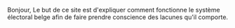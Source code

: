 Bonjour,
Le but de ce site est d'expliquer comment fonctionne le système électoral belge afin de faire prendre conscience des lacunes qu'il comporte.
